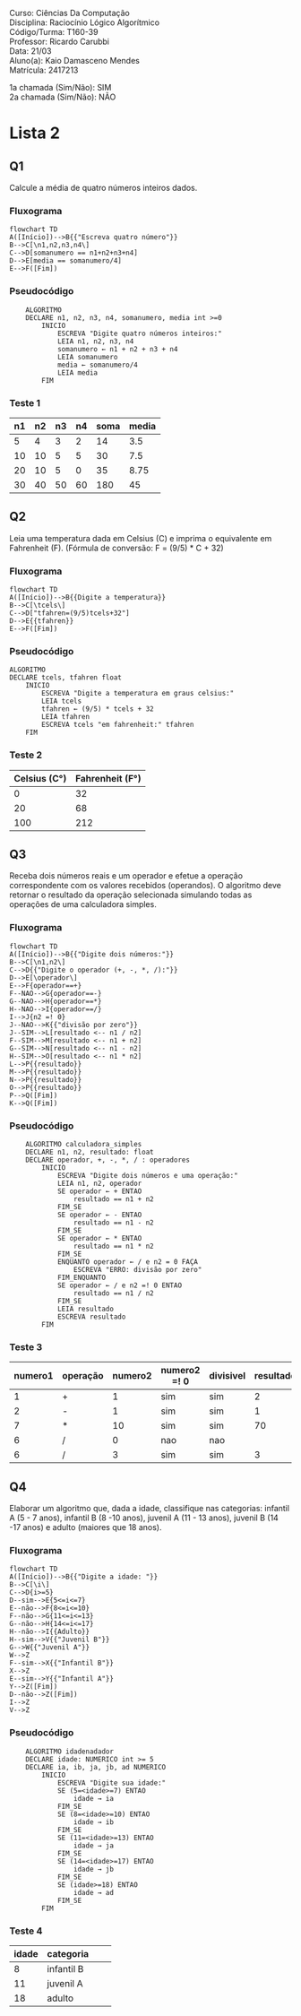 <p> 
	Curso: Ciências Da Computação <br>
	Disciplina: Raciocínio Lógico Algorítmico <br>
	Código/Turma: T160-39 <br>
	Professor: Ricardo Carubbi <br>
	Data: 21/03 <br>
	Aluno(a): Kaio Damasceno Mendes <br>
	Matrícula: 2417213 <br>

1a chamada (Sim/Não): SIM <br>
2a chamada (Sim/Não): NÃO
</p>




# Lista 2
## Q1
Calcule a média de quatro números inteiros dados.
### Fluxograma
```mermaid
flowchart TD
A([Início])-->B{{"Escreva quatro número"}}
B-->C[\n1,n2,n3,n4\]
C-->D[somanumero == n1+n2+n3+n4]
D-->E[media == somanumero/4]
E-->F([Fim])
```

### Pseudocódigo
```
	ALGORITMO
	DECLARE n1, n2, n3, n4, somanumero, media int >=0
		INICIO
			ESCREVA "Digite quatro números inteiros:"
			LEIA n1, n2, n3, n4
			somanumero ← n1 + n2 + n3 + n4
			LEIA somanumero
			media ← somanumero/4
			LEIA media
		FIM
```
			
### Teste 1
| n1 | n2 | n3 | n4 | soma | media |
|----|----|----|----|------|-------|
| 5  | 4  | 3  | 2  | 14   | 3.5   |
| 10 | 10 | 5  | 5  | 30   | 7.5   |
| 20 | 10 | 5  | 0  | 35   | 8.75  |
| 30 | 40 | 50 | 60 | 180  | 45    |

## Q2
Leia uma temperatura dada em Celsius (C) e imprima o equivalente em Fahrenheit (F). (Fórmula de conversão: F = (9/5) * C + 32)
### Fluxograma
```mermaid
flowchart TD
A([Início])-->B{{Digite a temperatura}}
B-->C[\tcels\]
C-->D["tfahren=(9/5)tcels+32"]
D-->E{{tfahren}}
E-->F([Fim])
```
### Pseudocódigo
	ALGORITMO
	DECLARE tcels, tfahren float
		INICIO
			ESCREVA "Digite a temperatura em graus celsius:"
			LEIA tcels
			tfahren ← (9/5) * tcels + 32
			LEIA tfahren
			ESCREVA tcels "em fahrenheit:" tfahren
		FIM
### Teste 2
|Celsius (C°)|Fahrenheit (F°)|
|-|-|
|0|32|
|20|68|
|100|212|

## Q3
Receba dois números reais e um operador e efetue a operação correspondente com os valores recebidos (operandos). O algoritmo deve retornar o resultado da operação selecionada simulando todas as operações de uma calculadora simples.
### Fluxograma
```mermaid
flowchart TD
A([Início])-->B{{"Digite dois números:"}}
B-->C[\n1,n2\]
C-->D{{"Digite o operador (+, -, *, /):"}}
D-->E[\operador\]
E-->F{operador==+}
F--NAO-->G{operador==-}
G--NAO-->H{operador==*}
H--NAO-->I{operador==/}
I-->J{n2 =! 0}
J--NAO-->K{{"divisão por zero"}}
J--SIM-->L[resultado <-- n1 / n2]
F--SIM-->M[resultado <-- n1 + n2]
G--SIM-->N[resultado <-- n1 - n2]
H--SIM-->O[resultado <-- n1 * n2]
L-->P{{resultado}}
M-->P{{resultado}}
N-->P{{resultado}}
O-->P{{resultado}}
P-->Q([Fim])
K-->Q([Fim])
```
### Pseudocódigo
```
	ALGORITMO calculadora_simples
	DECLARE n1, n2, resultado: float
	DECLARE operador, +, -, *, / : operadores
		INICIO
			ESCREVA "Digite dois números e uma operação:"
			LEIA n1, n2, operador
			SE operador ← + ENTAO
				resultado == n1 + n2
			FIM_SE
			SE operador ← - ENTAO
				resultado == n1 - n2
			FIM_SE
			SE operador ← * ENTAO
				resultado == n1 * n2
			FIM_SE
			ENQUANTO operador ← / e n2 = 0 FAÇA
				ESCREVA "ERRO: divisão por zero"
			FIM_ENQUANTO
			SE operador ← / e n2 =! 0 ENTAO
				resultado == n1 / n2
			FIM_SE
			LEIA resultado
			ESCREVA resultado
		FIM
```
### Teste 3
| numero1 | operação | numero2 | numero2 =! 0 | divisivel | resultado |
|---------|----------|---------|--------------|-----------|-----------|
| 1       | +        | 1       | sim          | sim       | 2         |
| 2       | -        | 1       | sim          | sim       | 1         |
| 7       | *        | 10      | sim          | sim       | 70        |
| 6       | /        | 0       | nao          | nao       |           |
| 6       | /        | 3       | sim          | sim       | 3         |

## Q4
Elaborar um algoritmo que, dada a idade, classifique nas categorias: 
infantil A (5 - 7 anos), 
infantil B (8 -10 anos), 
juvenil A (11 - 13 anos),
juvenil B (14 -17 anos) e 
adulto (maiores que 18 anos).
### Fluxograma
```mermaid
flowchart TD
A([Início])-->B{{"Digite a idade: "}}
B-->C[\i\]
C-->D{i>=5}
D--sim-->E{5<=i<=7}
E--não-->F{8<=i<=10}
F--não-->G{11<=i<=13}
G--não-->H{14<=i<=17}
H--não-->I{{Adulto}}
H--sim-->V{{"Juvenil B"}}
G-->W{{"Juvenil A"}}
W-->Z
F--sim-->X{{"Infantil B"}}
X-->Z
E--sim-->Y{{"Infantil A"}}
Y-->Z([Fim])
D--não-->Z([Fim])
I-->Z
V-->Z
```
### Pseudocódigo
```mermaid
	ALGORITMO idadenadador
	DECLARE idade: NUMERICO int >= 5
	DECLARE ia, ib, ja, jb, ad NUMERICO
		INICIO
			ESCREVA "Digite sua idade:"
			SE (5=<idade>=7) ENTAO
				idade → ia
			FIM_SE 
			SE (8=<idade>=10) ENTAO
				idade → ib
			FIM_SE 
			SE (11=<idade>=13) ENTAO
				idade → ja
			FIM_SE 
			SE (14=<idade>=17) ENTAO
				idade → jb
			FIM_SE 
			SE (idade>=18) ENTAO
				idade → ad
			FIM_SE
		FIM 
```
### Teste 4
| idade | categoria  |   |   |
|-------|------------|---|---|
| 8     | infantil B |   |   |
| 11    | juvenil A  |   |   |
| 18    | adulto     |   |   |

